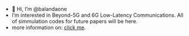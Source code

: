 - 👋 Hi, I’m @balandaone
- I’m interested in Beyond-5G and 6G Low-Latency Communications. All of simmulation codes for future papers will be here.
- more information on: [click me](https://balandaone.github.io).

<!---
balandaone/balandaone is a ✨ special ✨ repository because its `README.md` (this file) appears on your GitHub profile.
You can click the Preview link to take a look at your changes.
--->

